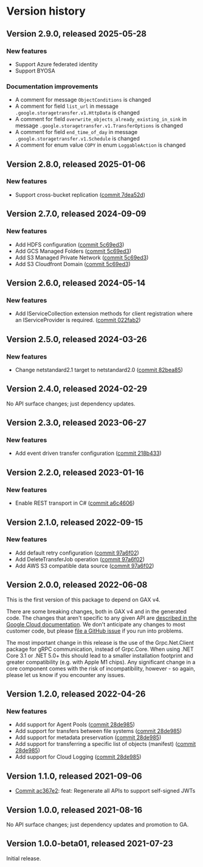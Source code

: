 # Version history

## Version 2.9.0, released 2025-05-28

### New features

- Support Azure federated identity
- Support BYOSA

### Documentation improvements

- A comment for message `ObjectConditions` is changed
- A comment for field `list_url` in message `.google.storagetransfer.v1.HttpData` is changed
- A comment for field `overwrite_objects_already_existing_in_sink` in message `.google.storagetransfer.v1.TransferOptions` is changed
- A comment for field `end_time_of_day` in message `.google.storagetransfer.v1.Schedule` is changed
- A comment for enum value `COPY` in enum `LoggableAction` is changed

## Version 2.8.0, released 2025-01-06

### New features

- Support cross-bucket replication ([commit 7dea52d](https://github.com/googleapis/google-cloud-dotnet/commit/7dea52d9add3fe9892ae97524d1033b8aac145d2))

## Version 2.7.0, released 2024-09-09

### New features

- Add HDFS configuration ([commit 5c69ed3](https://github.com/googleapis/google-cloud-dotnet/commit/5c69ed3b8486cabbec36853f4489d3b8d77a93a6))
- Add GCS Managed Folders ([commit 5c69ed3](https://github.com/googleapis/google-cloud-dotnet/commit/5c69ed3b8486cabbec36853f4489d3b8d77a93a6))
- Add S3 Managed Private Network ([commit 5c69ed3](https://github.com/googleapis/google-cloud-dotnet/commit/5c69ed3b8486cabbec36853f4489d3b8d77a93a6))
- Add S3 Cloudfront Domain ([commit 5c69ed3](https://github.com/googleapis/google-cloud-dotnet/commit/5c69ed3b8486cabbec36853f4489d3b8d77a93a6))

## Version 2.6.0, released 2024-05-14

### New features

- Add IServiceCollection extension methods for client registration where an IServiceProvider is required. ([commit 022fab2](https://github.com/googleapis/google-cloud-dotnet/commit/022fab203f28fb9c608972af7f8b83f571ae5694))

## Version 2.5.0, released 2024-03-26

### New features

- Change netstandard2.1 target to netstandard2.0 ([commit 82bea85](https://github.com/googleapis/google-cloud-dotnet/commit/82bea850661975b9750ac30753528cc9d2e05240))

## Version 2.4.0, released 2024-02-29

No API surface changes; just dependency updates.

## Version 2.3.0, released 2023-06-27

### New features

- Add event driven transfer configuration ([commit 218b433](https://github.com/googleapis/google-cloud-dotnet/commit/218b4337b70dd78b804137fea48998890382686b))

## Version 2.2.0, released 2023-01-16

### New features

- Enable REST transport in C# ([commit a6c4606](https://github.com/googleapis/google-cloud-dotnet/commit/a6c46063bd961a9dadc728a780d66de772f28e71))

## Version 2.1.0, released 2022-09-15

### New features

- Add default retry configuration ([commit 97a6f02](https://github.com/googleapis/google-cloud-dotnet/commit/97a6f0222a3cfbb3748248e1d840a0a449d8530b))
- Add DeleteTransferJob operation ([commit 97a6f02](https://github.com/googleapis/google-cloud-dotnet/commit/97a6f0222a3cfbb3748248e1d840a0a449d8530b))
- Add AWS S3 compatible data source ([commit 97a6f02](https://github.com/googleapis/google-cloud-dotnet/commit/97a6f0222a3cfbb3748248e1d840a0a449d8530b))

## Version 2.0.0, released 2022-06-08

This is the first version of this package to depend on GAX v4.

There are some breaking changes, both in GAX v4 and in the generated
code. The changes that aren't specific to any given API are [described in the Google Cloud
documentation](https://cloud.google.com/dotnet/docs/reference/help/breaking-gax4).
We don't anticipate any changes to most customer code, but please [file a
GitHub issue](https://github.com/googleapis/google-cloud-dotnet/issues/new/choose)
if you run into problems.

The most important change in this release is the use of the Grpc.Net.Client package
for gRPC communication, instead of Grpc.Core. When using .NET Core 3.1 or .NET 5.0+
this should lead to a smaller installation footprint and greater compatibility (e.g.
with Apple M1 chips). Any significant change in a core component comes with the risk
of incompatibility, however - so again, please let us know if you encounter any
issues.


## Version 1.2.0, released 2022-04-26

### New features

- Add support for Agent Pools ([commit 28de985](https://github.com/googleapis/google-cloud-dotnet/commit/28de9858c6895e242f93b915e5a51637b8d1fdf5))
- Add support for transfers between file systems ([commit 28de985](https://github.com/googleapis/google-cloud-dotnet/commit/28de9858c6895e242f93b915e5a51637b8d1fdf5))
- Add support for metadata preservation ([commit 28de985](https://github.com/googleapis/google-cloud-dotnet/commit/28de9858c6895e242f93b915e5a51637b8d1fdf5))
- Add support for transferring a specific list of objects (manifest) ([commit 28de985](https://github.com/googleapis/google-cloud-dotnet/commit/28de9858c6895e242f93b915e5a51637b8d1fdf5))
- Add support for Cloud Logging ([commit 28de985](https://github.com/googleapis/google-cloud-dotnet/commit/28de9858c6895e242f93b915e5a51637b8d1fdf5))

## Version 1.1.0, released 2021-09-06

- [Commit ac367e2](https://github.com/googleapis/google-cloud-dotnet/commit/ac367e2): feat: Regenerate all APIs to support self-signed JWTs

## Version 1.0.0, released 2021-08-16

No API surface changes; just dependency updates and promotion to GA.

## Version 1.0.0-beta01, released 2021-07-23

Initial release.
